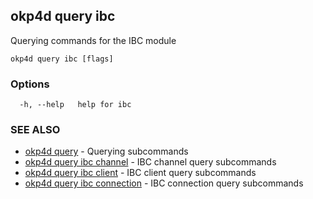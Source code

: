 ## okp4d query ibc

Querying commands for the IBC module

```
okp4d query ibc [flags]
```

### Options

```
  -h, --help   help for ibc
```

### SEE ALSO

* [okp4d query](okp4d_query.md)	 - Querying subcommands
* [okp4d query ibc channel](okp4d_query_ibc_channel.md)	 - IBC channel query subcommands
* [okp4d query ibc client](okp4d_query_ibc_client.md)	 - IBC client query subcommands
* [okp4d query ibc connection](okp4d_query_ibc_connection.md)	 - IBC connection query subcommands

